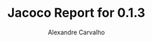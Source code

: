---
title: Jacoco Report for 0.1.3
author: Alexandre Carvalho
menu_title: 0.1.3
category: jacoco_reports
layout: iframe
iframe_url: /docs/0.1.3/site/jacoco/index.html
order: 9
---